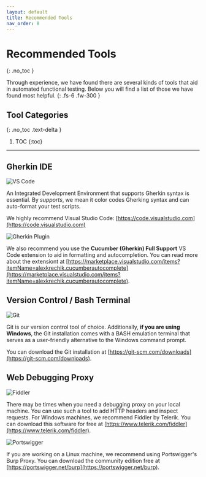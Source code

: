 ```yaml
---
layout: default
title: Recommended Tools
nav_order: 8
---
```


# Recommended Tools
{: .no_toc }

Through experience, we have found there are several kinds of tools that aid in automated functional testing. Below you will find a list of those we have found most helpful.
{: .fs-6 .fw-300 }

## Tool Categories
{: .no_toc .text-delta }

1. TOC
{:toc}

---

## Gherkin IDE

![VS Code]({{site.baseurl}}/assets/images/vscode-logo.png)

An Integrated Development Environment that supports Gherkin syntax is essential. By *supports*, we mean it color codes Gherking syntax and can auto-format your test scripts.

We highly recommend Visual Studio Code: [https://code.visualstudio.com](https://code.visualstudio.com)

![Gherkin Plugin]({{site.baseurl}}/assets/images/gherkin-plugin.png)

We also recommend you use the **Cucumber (Gherkin) Full Support** VS Code extension to aid in formatting and autocompletion. You can read more about the extensiont at [https://marketplace.visualstudio.com/items?itemName=alexkrechik.cucumberautocomplete](https://marketplace.visualstudio.com/items?itemName=alexkrechik.cucumberautocomplete).

## Version Control / Bash Terminal

![Git]({{site.baseurl}}/assets/images/git.png)

Git is our version control tool of choice. Additionally, **if you are using Windows**, the Git installation comes with a BASH emulation terminal that serves as a user-friendly alternative to the Windows command prompt.

You can download the Git installation at [https://git-scm.com/downloads](https://git-scm.com/downloads).

## Web Debugging Proxy

![Fiddler]({{site.baseurl}}/assets/images/fiddler.png)

There may be times when you need a debugging proxy on your local machine. You can use such a tool to add HTTP headers and inspect requests. For Windows machines, we recommend Fiddler by Telerik. You can download this software for free at [https://www.telerik.com/fiddler](https://www.telerik.com/fiddler).

![Portswigger]({{site.baseurl}}/assets/images/portswigger-web-security.png)

If you are working on a Linux machine, we recommend using Portswigger's Burp Proxy. You can download the community edition free at [https://portswigger.net/burp](https://portswigger.net/burp).